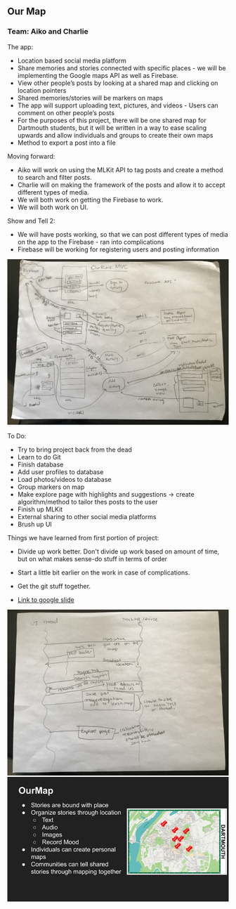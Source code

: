 ## Our Map

### Team: Aiko and Charlie

The app:
- Location based social media platform
- Share memories and stories connected with specific places - we will be implementing the Google maps API as well as Firebase.
- View other people’s posts by looking at a shared map and clicking on location pointers
- Shared memories/stories will be markers on maps
- The app will support uploading text, pictures, and videos
- Users can comment on other people’s posts
- For the purposes of this project, there will be one shared map for Dartmouth students, but it will be written in a way to ease scaling upwards and allow individuals and groups to create their own maps
- Method to export a post into a file

Moving forward:
- Aiko will work on using the MLKit API to tag posts and create a method to search and filter posts. 
- Charlie will on making the framework of the posts and allow it to accept different types of media.
- We will both work on getting the Firebase to work. 
- We will both work on UI. 

Show and Tell 2:
- We will have posts working, so that we can post different types of media on the app to the Firebase - ran into complications
- Firebase will be working for registering users and posting information

<img src="IMG_5056 2.jpg" alt="img"/>

To Do:
- Try to bring project back from the dead
- Learn to do Git
- Finish database
- Add user profiles to database
- Load photos/videos to database 
- Group markers on map
- Make explore page with highlights and suggestions -> create algorithm/method to tailor thes posts to the user
- Finish up MLKit
- External sharing to other social media platforms
- Brush up UI

Things we have learned from first portion of project:
- Divide up work better. Don't divide up work based on amount of time, but on what makes sense-do stuff in terms of order
- Start a little bit earlier on the work in case of complications.
- Get the git stuff together. 

- <a href="https://docs.google.com/presentation/d/1333Yhdu7ZHfD8_deQbttFk-vkqlfNNTGXdntPZVN9iU/edit?usp=sharing">Link to google slide</a>
<img src="IMG_5057.jpg" alt="img"/>
<img src="Nee Pitch Slide.jpg" alt="img"/>

